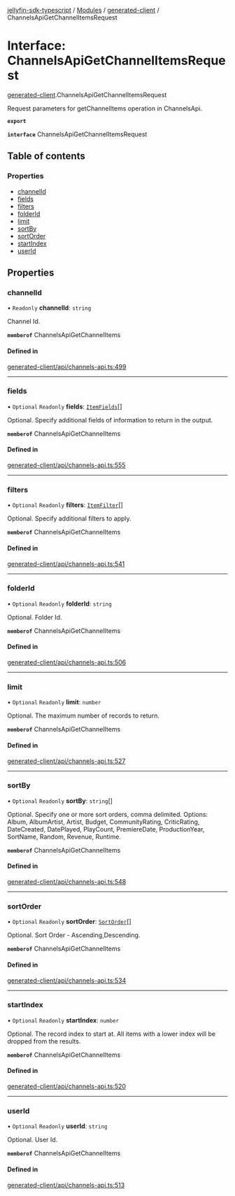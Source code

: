 [jellyfin-sdk-typescript](../README.md) / [Modules](../modules.md) / [generated-client](../modules/generated_client.md) / ChannelsApiGetChannelItemsRequest

# Interface: ChannelsApiGetChannelItemsRequest

[generated-client](../modules/generated_client.md).ChannelsApiGetChannelItemsRequest

Request parameters for getChannelItems operation in ChannelsApi.

**`export`**

**`interface`** ChannelsApiGetChannelItemsRequest

## Table of contents

### Properties

- [channelId](generated_client.ChannelsApiGetChannelItemsRequest.md#channelid)
- [fields](generated_client.ChannelsApiGetChannelItemsRequest.md#fields)
- [filters](generated_client.ChannelsApiGetChannelItemsRequest.md#filters)
- [folderId](generated_client.ChannelsApiGetChannelItemsRequest.md#folderid)
- [limit](generated_client.ChannelsApiGetChannelItemsRequest.md#limit)
- [sortBy](generated_client.ChannelsApiGetChannelItemsRequest.md#sortby)
- [sortOrder](generated_client.ChannelsApiGetChannelItemsRequest.md#sortorder)
- [startIndex](generated_client.ChannelsApiGetChannelItemsRequest.md#startindex)
- [userId](generated_client.ChannelsApiGetChannelItemsRequest.md#userid)

## Properties

### channelId

• `Readonly` **channelId**: `string`

Channel Id.

**`memberof`** ChannelsApiGetChannelItems

#### Defined in

[generated-client/api/channels-api.ts:499](https://github.com/thornbill/jellyfin-sdk-typescript/blob/46678c1/src/generated-client/api/channels-api.ts#L499)

___

### fields

• `Optional` `Readonly` **fields**: [`ItemFields`](../enums/generated_client.ItemFields.md)[]

Optional. Specify additional fields of information to return in the output.

**`memberof`** ChannelsApiGetChannelItems

#### Defined in

[generated-client/api/channels-api.ts:555](https://github.com/thornbill/jellyfin-sdk-typescript/blob/46678c1/src/generated-client/api/channels-api.ts#L555)

___

### filters

• `Optional` `Readonly` **filters**: [`ItemFilter`](../enums/generated_client.ItemFilter.md)[]

Optional. Specify additional filters to apply.

**`memberof`** ChannelsApiGetChannelItems

#### Defined in

[generated-client/api/channels-api.ts:541](https://github.com/thornbill/jellyfin-sdk-typescript/blob/46678c1/src/generated-client/api/channels-api.ts#L541)

___

### folderId

• `Optional` `Readonly` **folderId**: `string`

Optional. Folder Id.

**`memberof`** ChannelsApiGetChannelItems

#### Defined in

[generated-client/api/channels-api.ts:506](https://github.com/thornbill/jellyfin-sdk-typescript/blob/46678c1/src/generated-client/api/channels-api.ts#L506)

___

### limit

• `Optional` `Readonly` **limit**: `number`

Optional. The maximum number of records to return.

**`memberof`** ChannelsApiGetChannelItems

#### Defined in

[generated-client/api/channels-api.ts:527](https://github.com/thornbill/jellyfin-sdk-typescript/blob/46678c1/src/generated-client/api/channels-api.ts#L527)

___

### sortBy

• `Optional` `Readonly` **sortBy**: `string`[]

Optional. Specify one or more sort orders, comma delimited. Options: Album, AlbumArtist, Artist, Budget, CommunityRating, CriticRating, DateCreated, DatePlayed, PlayCount, PremiereDate, ProductionYear, SortName, Random, Revenue, Runtime.

**`memberof`** ChannelsApiGetChannelItems

#### Defined in

[generated-client/api/channels-api.ts:548](https://github.com/thornbill/jellyfin-sdk-typescript/blob/46678c1/src/generated-client/api/channels-api.ts#L548)

___

### sortOrder

• `Optional` `Readonly` **sortOrder**: [`SortOrder`](../enums/generated_client.SortOrder.md)[]

Optional. Sort Order - Ascending,Descending.

**`memberof`** ChannelsApiGetChannelItems

#### Defined in

[generated-client/api/channels-api.ts:534](https://github.com/thornbill/jellyfin-sdk-typescript/blob/46678c1/src/generated-client/api/channels-api.ts#L534)

___

### startIndex

• `Optional` `Readonly` **startIndex**: `number`

Optional. The record index to start at. All items with a lower index will be dropped from the results.

**`memberof`** ChannelsApiGetChannelItems

#### Defined in

[generated-client/api/channels-api.ts:520](https://github.com/thornbill/jellyfin-sdk-typescript/blob/46678c1/src/generated-client/api/channels-api.ts#L520)

___

### userId

• `Optional` `Readonly` **userId**: `string`

Optional. User Id.

**`memberof`** ChannelsApiGetChannelItems

#### Defined in

[generated-client/api/channels-api.ts:513](https://github.com/thornbill/jellyfin-sdk-typescript/blob/46678c1/src/generated-client/api/channels-api.ts#L513)

